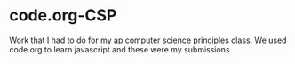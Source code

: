 # code.org-CSP
Work that I had to do for my ap computer science principles class. We used code.org to learn javascript and these were my submissions
